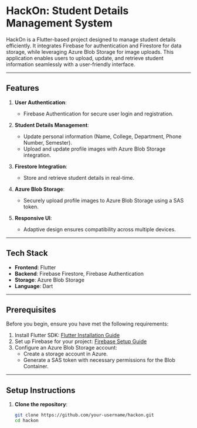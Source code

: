 # HackOn: Student Details Management System

HackOn is a Flutter-based project designed to manage student details efficiently. It integrates Firebase for authentication and Firestore for data storage, while leveraging Azure Blob Storage for image uploads. This application enables users to upload, update, and retrieve student information seamlessly with a user-friendly interface.

---

## Features

1. **User Authentication**:
   - Firebase Authentication for secure user login and registration.

2. **Student Details Management**:
   - Update personal information (Name, College, Department, Phone Number, Semester).
   - Upload and update profile images with Azure Blob Storage integration.

3. **Firestore Integration**:
   - Store and retrieve student details in real-time.

4. **Azure Blob Storage**:
   - Securely upload profile images to Azure Blob Storage using a SAS token.

5. **Responsive UI**:
   - Adaptive design ensures compatibility across multiple devices.

---

## Tech Stack

- **Frontend**: Flutter
- **Backend**: Firebase Firestore, Firebase Authentication
- **Storage**: Azure Blob Storage
- **Language**: Dart

---

## Prerequisites

Before you begin, ensure you have met the following requirements:

1. Install Flutter SDK: [Flutter Installation Guide](https://flutter.dev/docs/get-started/install)
2. Set up Firebase for your project: [Firebase Setup Guide](https://firebase.google.com/docs/flutter/setup)
3. Configure an Azure Blob Storage account:
   - Create a storage account in Azure.
   - Generate a SAS token with necessary permissions for the Blob Container.

---

## Setup Instructions

1. **Clone the repository**:
   ```bash
   git clone https://github.com/your-username/hackon.git
   cd hackon
